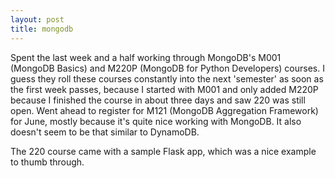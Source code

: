 ```yaml
---
layout: post
title: mongodb
---
```


Spent the last week and a half working through MongoDB's M001 (MongoDB Basics) and M220P (MongoDB for Python Developers) courses. I guess they roll these courses constantly into the next 'semester' as soon as the first week passes, because I started with M001 and only added M220P because I finished the course in about three days and saw 220 was still open. Went ahead to register for M121 (MongoDB Aggregation Framework) for June, mostly because it's quite nice working with MongoDB. It also doesn't seem to be that similar to  DynamoDB.

The 220 course came with a sample Flask app, which was a nice example to thumb through. 